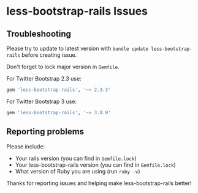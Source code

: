# less-bootstrap-rails Issues

## Troubleshooting

Please try to update to latest version with `bundle update
less-bootstrap-rails` before creating issue.

Don't forget to lock major version in `Gemfile`.

For Twitter Bootstrap 2.3 use:

```ruby
gem 'less-bootstrap-rails', '~> 2.3.3'
```

For Twitter Bootstrap 3 use:

```ruby
gem 'less-bootstrap-rails', '~> 3.0.0'
```

## Reporting problems

Please include:

 - Your rails version (you can find in `Gemfile.lock`)
 - Your less-bootstrap-rails version (you can find in `Gemfile.lock`)
 - What version of Ruby you are using (run `ruby -v`)

Thanks for reporting issues and helping make less-bootstrap-rails better!
